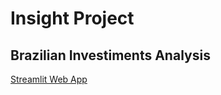 # Insight Project
## Brazilian Investiments Analysis

<a href="https://marcosrmg-investimentos-srcapp-dbqkha.streamlit.app/" target="_blank" rel="noopener noreferrer">Streamlit Web App</a>